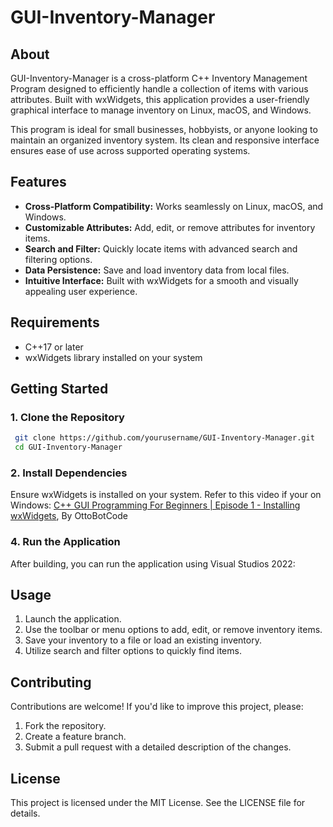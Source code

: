 # GUI-Inventory-Manager

## About
GUI-Inventory-Manager is a cross-platform C++ Inventory Management Program designed to efficiently handle a collection of items with various attributes. Built with wxWidgets, this application provides a user-friendly graphical interface to manage inventory on Linux, macOS, and Windows. 

This program is ideal for small businesses, hobbyists, or anyone looking to maintain an organized inventory system. Its clean and responsive interface ensures ease of use across supported operating systems.

## Features
- **Cross-Platform Compatibility:** Works seamlessly on Linux, macOS, and Windows.
- **Customizable Attributes:** Add, edit, or remove attributes for inventory items.
- **Search and Filter:** Quickly locate items with advanced search and filtering options.
- **Data Persistence:** Save and load inventory data from local files.
- **Intuitive Interface:** Built with wxWidgets for a smooth and visually appealing user experience.

## Requirements
- C++17 or later
- wxWidgets library installed on your system

## Getting Started
### 1. Clone the Repository
```bash
 git clone https://github.com/yourusername/GUI-Inventory-Manager.git
 cd GUI-Inventory-Manager
```

### 2. Install Dependencies
Ensure wxWidgets is installed on your system. Refer to this video if your on Windows:
[C++ GUI Programming For Beginners | Episode 1 - Installing wxWidgets](https://www.youtube.com/watch?v=ONYW3hBbk-8&list=PLFk1_lkqT8MbVOcwEppCPfjGOGhLvcf9G&index=2), By OttoBotCode


### 4. Run the Application
After building, you can run the application using Visual Studios 2022:

## Usage
1. Launch the application.
2. Use the toolbar or menu options to add, edit, or remove inventory items.
3. Save your inventory to a file or load an existing inventory.
4. Utilize search and filter options to quickly find items.

## Contributing
Contributions are welcome! If you'd like to improve this project, please:
1. Fork the repository.
2. Create a feature branch.
3. Submit a pull request with a detailed description of the changes.

## License
This project is licensed under the MIT License. See the LICENSE file for details.
